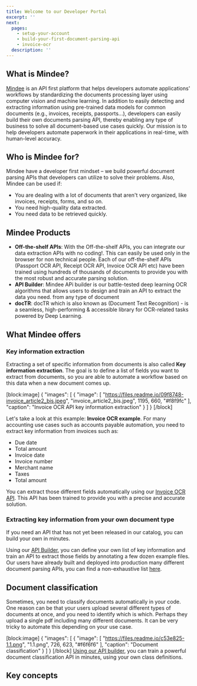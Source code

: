 ```yaml
---
title: Welcome to our Developer Portal
excerpt: ''
next:
  pages:
    - setup-your-account
    - build-your-first-document-parsing-api
    - invoice-ocr
  description: ''
---
```


## What is Mindee?

[Mindee](https://mindee.com) is an API first platform that helps developers automate applications' workflows by standardizing the documents processing layer using computer vision and machine learning. In addition to easily detecting and extracting information using pre-trained data models for common documents (e.g., invoices, receipts, passports...), developers can easily build their own documents parsing API, thereby enabling any type of business to solve all document-based use cases quickly. 
Our mission is to help developers automate paperwork in their applications in real-time, with human-level accuracy.

## Who is Mindee for?
Mindee have a developer first mindset – we build powerful document parsing APIs that developers can utilize to solve their problems. Also, Mindee can be used if: 

- You are dealing with a lot of documents that aren't very organized, like invoices, receipts, forms, and so on.
- You need high-quality data extracted.
- You need data to be retrieved quickly. 

## Mindee Products

- **Off-the-shelf APIs**: With the Off-the-shelf APIs, you can integrate our data extraction APIs with no coding!. This can easily be used only in the browser for non technical people. Each of our off-the-shelf APIs (Passport OCR API, Receipt OCR API, Invoice OCR API etc) have been trained using hundreds of thousands of documents to provide you with the most robust and accurate parsing solution.
- **API Builder**: Mindee APi builder is our battle-tested deep learning OCR algorithms that allows users to design and train an API  to extract the data you need. from any type of document
- **docTR**: docTR which is also known as (Document Text Recognition) - is a seamless, high-performing & accessible library for OCR-related tasks powered by Deep Learning.

## What Mindee offers

### Key information extraction

Extracting a set of specific information from documents is also called **Key information extraction**. The goal is to define a list of fields you want to extract from documents, so you are able to automate a workflow based on this data when a new document comes up.

[block:image]
{
  "images": [
    {
      "image": [
        "https://files.readme.io/09f8748-invoice_article2_bis.jpeg",
        "invoice_article2_bis.jpeg",
        1195,
        660,
        "#f8f9fc"
      ],
      "caption": "Invoice OCR API key information extraction"
    }
  ]
}
[/block]

Let's take a look at this example: **Invoice OCR example**. 
For many accounting use cases such as accounts payable automation, you need to extract key information from invoices such as:
 - Due date
 - Total amount
 - Invoice date
 - Invoice number
 - Merchant name
 - Taxes
 - Total amount

You can extract those different fields automatically using our [Invoice OCR API](doc:invoice-ocr). This API has been trained to provide you with a precise and accurate solution.

### Extracting key information from your own document type

If you need an API that has not yet been released in our catalog, you can build your own in minutes.

Using our [API Builder](https://developers.mindee.com/docs/build-your-first-document-parsing-api), you can define your own list of key information and train an API to extract those fields by annotating a few dozen example files. Our users have already built and deployed into production many different document parsing APIs, you can find a non-exhaustive list [here](https://developers.mindee.com/docs/use-cases).


## Document classification

Sometimes, you need to classify documents automatically in your code. One reason can be that your users upload several different types of documents at once, and you need to identify which is which. Perhaps they upload a single pdf including many different documents. It can be very tricky to automate this depending on your use case.


[block:image]
{
  "images": [
    {
      "image": [
        "https://files.readme.io/c53e825-1.1.png",
        "1.1.png",
        726,
        623,
        "#f6f6f6"
      ],
      "caption": "Document classification"
    }
  ]
}
[/block]
[Using our API builder](doc:document-classification), you can train a powerful document classification API in minutes, using your own class definitions.

## Key concepts

